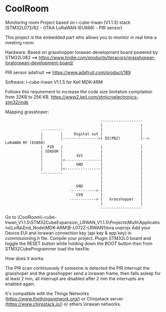 # CoolRoom
Monitoring room Project based on i-cube-lrwan (V1.1.5) stack (STM32L072/82 - OTAA LoRaWAN (EU868) - PIR sensor)

This project is the embedded part who allows you to monitor in real time a meeting room.

Hardware:
Based on grasshopper lorawan development board powered by STM32L082 ==> https://www.tindie.com/products/tleracorp/grasshopper-loralorawan-development-board/

PIR sensor adafruit ==> https://www.adafruit.com/product/189

Software:
i-cube-lrwan V1.1.5 for Keil MDK-ARM

Follows this requirement to increase the code size limitation compilation from 32KB to 256 KB.
https://www2.keil.com/stmicroelectronics-stm32/mdk


Mapping grasshoper:

                                               -------------------
                                               |                 |
                    ----------                 |                 |
                    |        |     Digital out |                 |
                    |        |---------------->| D5(PB2)         |--> LoRaWAN RF (EU868)
                    |  PIR   |                 |                 |
                    | SENSOR |                 |                 |
                    |        |      3V3        |                 |
                    |        |<----------------|                 |
                    |        |      GND        |                 |
                    |        |<----------------|                 |
                    ----------                 |                 |
                                               |                 |
                                               |                 |         
                                    GND        |                 |
                                 ------------> |                 |
                                    VIN        |                 |
                                 ------------> |   Grasshopper   |
                                               |                 |
                                               -------------------

Go to \CoolRoom\i-cube-lrwan_V1.1.5\STM32CubeExpansion_LRWAN_V1.1.5\Projects\Multi\Applications\LoRa\End_Node\MDK-ARM\B-L072Z-LRWAN1\lora.uvprojx
 Add your Device EUI and lorawan connection key (api key & app key) in commissioning.h file.
 Compile your project.
 Plugin STM32L0 board and toggle the RESET button while holding down the BOOT button then from STM32CubeProgrammer load the hexfile.
 
 How does it works:
 
 The PIR scan continuously if someone is detected the PIR interrupt the grasshoper and the grasshopper send a lorawan frame, then falls asleep for at least 2 min, all interrupt are disabled after 2 min the interrupts are enabled again.
 
 
 It's compatible with the Things Networks (https://www.thethingsnetwork.org/) or Chirpstack server (https://www.chirpstack.io/) or others lorawan networks. 